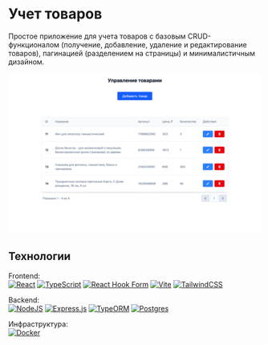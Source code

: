 # Учет товаров

Простое приложение для учета товаров с базовым CRUD-функционалом (получение, добавление, удаление и редактирование товаров), пагинацией (разделением на страницы) и минималистичным дизайном.

<img src="./docs/assets/preview.png" alt="Preview" width="640"/>

## Технологии

Frontend:<br>
[![React](https://img.shields.io/badge/react-%2320232a.svg?style=for-the-badge&logo=react&logoColor=%2361DAFB)](https://react.dev/)
[![TypeScript](https://img.shields.io/badge/typescript-%23007ACC.svg?style=for-the-badge&logo=typescript&logoColor=white)](https://www.typescriptlang.org/)
[![React Hook Form](https://img.shields.io/badge/React%20Hook%20Form-%23EC5990.svg?style=for-the-badge&logo=reacthookform&logoColor=white)](https://react-hook-form.com/)
[![Vite](https://img.shields.io/badge/vite-%23646CFF.svg?style=for-the-badge&logo=vite&logoColor=white)](https://vite.dev/)
[![TailwindCSS](https://img.shields.io/badge/tailwindcss-%2338B2AC.svg?style=for-the-badge&logo=tailwind-css&logoColor=white)](https://tailwindcss.com/)

Backend:<br>
[![NodeJS](https://img.shields.io/badge/node.js-6DA55F?style=for-the-badge&logo=node.js&logoColor=white)](https://nodejs.org/)
[![Express.js](https://img.shields.io/badge/express.js-%23404d59.svg?style=for-the-badge&logo=express&logoColor=%2361DAFB)](https://expressjs.com/)
[![TypeORM](https://img.shields.io/badge/TypeORM-FE0803.svg?style=for-the-badge&logo=typeorm&logoColor=white)](https://typeorm.io/)
[![Postgres](https://img.shields.io/badge/postgres-%23316192.svg?style=for-the-badge&logo=postgresql&logoColor=white)](https://www.postgresql.org/)

Инфраструктура:<br>
[![Docker](https://img.shields.io/badge/docker-%230db7ed.svg?style=for-the-badge&logo=docker&logoColor=white)](https://docs.docker.com/)

